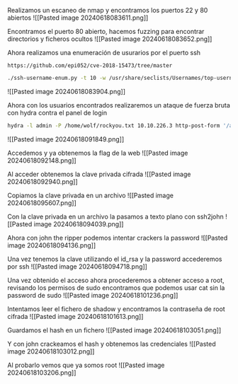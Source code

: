 
Realizamos un escaneo de nmap y encontramos los puertos 22 y 80 abiertos
![[Pasted image 20240618083611.png]]

Encontramos el puerto 80 abierto, hacemos fuzzing para encontrar directorios y ficheros ocultos
![[Pasted image 20240618083652.png]]

Ahora realizamos una enumeración de usurarios por el puerto ssh
```
https://github.com/epi052/cve-2018-15473/tree/master
```
```Bash
./ssh-username-enum.py -t 10 -w /usr/share/seclists/Usernames/top-usernames-shortlist.txt 10.10.226.3
```
![[Pasted image 20240618083904.png]]

Ahora con los usuarios encontrados realizaremos un ataque de fuerza bruta con hydra contra el panel de login
```Bash
hydra -l admin -P /home/wolf/rockyou.txt 10.10.226.3 http-post-form '/admin/:user=^USER^&pass=^PASS^:Username or password invalid'
```
![[Pasted image 20240618091849.png]]

Accedemos y ya obtenemos la flag de la web
![[Pasted image 20240618092148.png]]

Al acceder obtenemos la clave privada cifrada
![[Pasted image 20240618092940.png]]

Copiamos la clave privada en un archivo
![[Pasted image 20240618095607.png]]

Con la clave privada en un archivo la pasamos a texto plano con ssh2john
![[Pasted image 20240618094039.png]]

Ahora con john the ripper podemos intentar crackers la password
![[Pasted image 20240618094136.png]]

Una vez tenemos la clave utilizando el id_rsa y la password accederemos por ssh
![[Pasted image 20240618094718.png]]

Una vez obtenido el acceso ahora procederemos a obtener acceso a root, revisando los permisos de sudo encontramos que podemos usar cat sin la password de sudo
![[Pasted image 20240618101236.png]]

Intentamos leer el fichero de shadow y encontramos la contraseña de root cifrada
![[Pasted image 20240618101613.png]]

Guardamos el hash en un fichero
![[Pasted image 20240618103051.png]]

Y con john crackeamos el hash y obtenemos las credenciales
![[Pasted image 20240618103012.png]]

Al probarlo vemos que ya somos root
![[Pasted image 20240618103206.png]]



